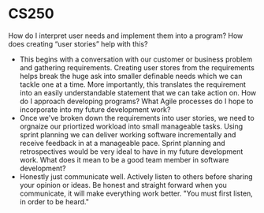 # CS250
How do I interpret user needs and implement them into a program? How does creating “user stories” help with this?
- This begins with a conversation with our customer or business problem and gathering requirements. Creating user stores from the requirements helps break the huge ask into smaller definable needs which we can tackle one at a time. More importantly, this translates the requirement into an easily understandable statement that we can take action on.
How do I approach developing programs? What Agile processes do I hope to incorporate into my future development work?
- Once we've broken down the requirements into user stories, we need to orgnaize our priortized workload into small manageable tasks. Using sprint planning we can deliver working software incrementally and receive feedback in at a manageable pace. Sprint planning and retrospectives would be very ideal to have in my future development work.
What does it mean to be a good team member in software development?
- Honestly just communicate well. Actively listen to others before sharing your opinion or ideas. Be honest and straight forward when you communicate, it will make everything work better. "You must first listen, in order to be heard."
